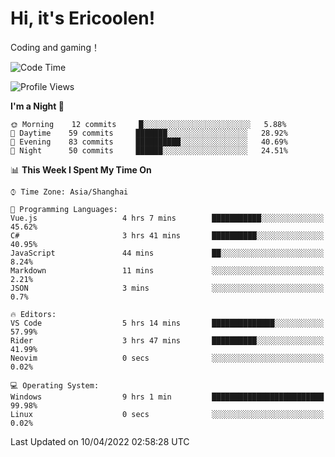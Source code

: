 # Hi, it's Ericoolen!
Coding and gaming！

<!--START_SECTION:waka-->
![Code Time](http://img.shields.io/badge/Code%20Time-202%20hrs%2054%20mins-blue)

![Profile Views](http://img.shields.io/badge/Profile%20Views-3-blue)

**I'm a Night 🦉** 

```text
🌞 Morning    12 commits     █░░░░░░░░░░░░░░░░░░░░░░░░   5.88% 
🌆 Daytime    59 commits     ███████░░░░░░░░░░░░░░░░░░   28.92% 
🌃 Evening    83 commits     ██████████░░░░░░░░░░░░░░░   40.69% 
🌙 Night      50 commits     ██████░░░░░░░░░░░░░░░░░░░   24.51%

```


📊 **This Week I Spent My Time On** 

```text
⌚︎ Time Zone: Asia/Shanghai

💬 Programming Languages: 
Vue.js                   4 hrs 7 mins        ███████████░░░░░░░░░░░░░░   45.62% 
C#                       3 hrs 41 mins       ██████████░░░░░░░░░░░░░░░   40.95% 
JavaScript               44 mins             ██░░░░░░░░░░░░░░░░░░░░░░░   8.24% 
Markdown                 11 mins             ░░░░░░░░░░░░░░░░░░░░░░░░░   2.21% 
JSON                     3 mins              ░░░░░░░░░░░░░░░░░░░░░░░░░   0.7%

🔥 Editors: 
VS Code                  5 hrs 14 mins       ██████████████░░░░░░░░░░░   57.99% 
Rider                    3 hrs 47 mins       ██████████░░░░░░░░░░░░░░░   41.99% 
Neovim                   0 secs              ░░░░░░░░░░░░░░░░░░░░░░░░░   0.02%

💻 Operating System: 
Windows                  9 hrs 1 min         █████████████████████████   99.98% 
Linux                    0 secs              ░░░░░░░░░░░░░░░░░░░░░░░░░   0.02%

```


 Last Updated on 10/04/2022 02:58:28 UTC
<!--END_SECTION:waka-->

